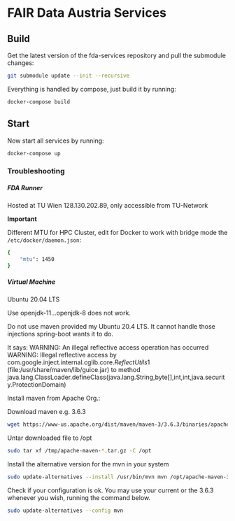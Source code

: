 # FAIR Data Austria Services

## Build

Get the latest version of the fda-services repository and pull the submodule changes:

```bash
git submodule update --init --recursive
```

Everything is handled by compose, just build it by running:

```bash
docker-compose build
```

## Start

Now start all services by running:

```bash
docker-compose up
```

### Troubleshooting

##### FDA Runner

Hosted at TU Wien 128.130.202.89, only accessible from TU-Network

**Important**

Different MTU for HPC Cluster, edit for Docker to work with bridge mode the `/etc/docker/daemon.json`:

```bash
{
    "mtu": 1450
}
```

##### Virtual Machine

Ubuntu 20.04 LTS

Use openjdk-11...openjdk-8 does not work.

Do not use maven provided my Ubuntu 20.4 LTS. It cannot handle those injections spring-boot wants it to do.

It says: WARNING: An illegal reflective access operation has occurred
WARNING: Illegal reflective access by com.google.inject.internal.cglib.core.$ReflectUtils$1 (file:/usr/share/maven/lib/guice.jar) to method java.lang.ClassLoader.defineClass(java.lang.String,byte[],int,int,java.security.ProtectionDomain)

Install maven from Apache Org.:

Download maven e.g. 3.6.3

```bash
wget https://www-us.apache.org/dist/maven/maven-3/3.6.3/binaries/apache-maven-3.6.3-bin.tar.gz -P /tmp
```

Untar downloaded file to /opt

```bash
sudo tar xf /tmp/apache-maven-*.tar.gz -C /opt
```

Install the alternative version for the mvn in your system

```bash
sudo update-alternatives --install /usr/bin/mvn mvn /opt/apache-maven-3.6.3/bin/mvn 363
```

Check if your configuration is ok. You may use your current or the 3.6.3 whenever you wish, running the command below.

```bash
sudo update-alternatives --config mvn
```
